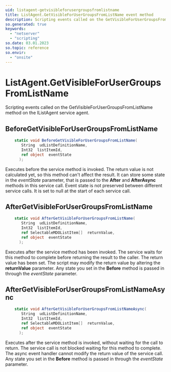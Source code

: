 ```yaml
---
uid: listagent-getvisibleforusergroupsfromlistname
title: ListAgent.GetVisibleForUserGroupsFromListName event method
description: Scripting events called on the GetVisibleForUserGroupsFromListName method on the ListAgent service agent.
so.generated: true
keywords:
  - "netserver"
  - "scripting"
so.date: 03.01.2023
so.topic: reference
so.envir:
  - "onsite"
---
```

# ListAgent.GetVisibleForUserGroupsFromListName

Scripting events called on the <see cref='M:SuperOffice.CRM.Services.IListAgent.GetVisibleForUserGroupsFromListName'>GetVisibleForUserGroupsFromListName</see> method on the <see cref='IListAgent'>IListAgent</see>  service agent.

## BeforeGetVisibleForUserGroupsFromListName
```cs
    static void BeforeGetVisibleForUserGroupsFromListName(
       String  udListDefinitionName,
       Int32  listItemId,
       ref object  eventState
      );
```
Executes before the service method is invoked.
The return value is not calculated yet, so this method can't affect the result.
It can store some state in the *eventState* parameter, that is passed to the **After** and **AfterAsync** methods in this service call.
Event state is not preserved between different service calls. It is set to null at the start of each service call.
## AfterGetVisibleForUserGroupsFromListName
```cs
    static void AfterGetVisibleForUserGroupsFromListName(
       String  udListDefinitionName,
       Int32  listItemId,
       ref SelectableMDOListItem[]  returnValue,
       ref object  eventState
      );
```
Executes after the service method has been invoked. The service waits for this method to complete before returning the result to the caller.
The return value has been set. The script may modify the return value by altering the **returnValue** parameter.
Any state you set in the **Before** method is passed in through the *eventState* parameter.
## AfterGetVisibleForUserGroupsFromListNameAsync
```cs
    static void AfterGetVisibleForUserGroupsFromListNameAsync(
       String  udListDefinitionName,
       Int32  listItemId,
       ref SelectableMDOListItem[]  returnValue,
       ref object  eventState
      );
```
Executes after the service method is invoked, without waiting for the call to return.
The service call is not blocked waiting for this method to complete.
The async event handler cannot modify the return value of the service call.
Any state you set in the **Before** method is passed in through the *eventState* parameter.

